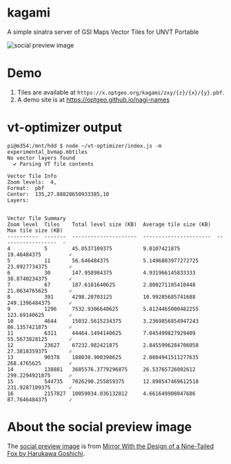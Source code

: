 # kagami
A simple sinatra server of GSI Maps Vector Tiles for UNVT Portable

![social preview image](https://repository-images.githubusercontent.com/445690045/0fcd3cef-90e5-4bac-a30c-c6ddc684a6df)

# Demo
1. Tiles are available at `https://x.optgeo.org/kagami/zxy/{z}/{x}/{y}.pbf`.
2. A demo site is at https://optgeo.github.io/nagi-names

# vt-optimizer output
```
pi@m354:/mnt/hdd $ node ~/vt-optimizer/index.js -m experimental_bvmap.mbtiles
No vector layers found
  ✔ Parsing VT file contents

Vector Tile Info
Zoom levels:  4,
Format:  pbf
Center:  135,27.88828650933385,10
Layers: 


Vector Tile Summary
Zoom level  Tiles    Total level size (KB)  Average tile size (KB)  Max tile size (KB)                                                                       
----------  -------  ---------------------  ----------------------  ------------------  -                                                                    
4           5        45.0537109375          9.0107421875            19.46484375         ✓                                                                    
5           11       56.646484375           5.1496803977272725      23.0927734375       ✓                                                                    
6           30       147.958984375          4.931966145833333       38.8740234375       ✓                                                                    
7           67       187.6181640625         2.800271105410448       21.0634765625       ✓                                                                    
8           391      4298.20703125          10.99285685741688       249.1396484375      ✓                                                                    
9           1296     7532.9306640625        5.8124465000482255      123.69140625        ✓                                                                    
10          4644     15032.5615234375       3.2369856854947243      86.1357421875       ✓                                                                    
11          6311     44464.1494140625       7.045499827929409       55.5673828125       ✓                                                                    
12          23627    67232.982421875        2.8455996284706058      27.3818359375       ✓                                                                    
13          90378    188030.900390625       2.0804941511277635      268.4765625         ✓                                                                    
14          138881   3685576.3779296875     26.53765726002612       299.2294921875      ✓                                                                    
15          544735   7026290.255859375      12.898547469612518      231.9287109375      ✓                                                                    
16          2157827  10059034.036132812     4.661649908047686       87.7646484375       ✓ 
```

# About the social preview image
The [social preview image](https://repository-images.githubusercontent.com/445690045/0fcd3cef-90e5-4bac-a30c-c6ddc684a6df) is from [Mirror With the Design of a Nine-Tailed Fox by Harukawa Goshichi](https://www.metmuseum.org/art/collection/search/55068).
